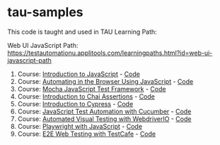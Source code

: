 # tau-samples

This code is taught and used in TAU Learning Path: 

Web UI JavaScript Path: https://testautomationu.applitools.com/learningpaths.html?id=web-ui-javascript-path

1. Course: [Introduction to JavaScript][1] - [Code][2]
2. Course: [Automating in the Browser Using JavaScript][3] - [Code][4] 
3. Course: [Mocha JavaScript Test Framework][5] - [Code][6] 
4. Course: [Introduction to Chai Assertions][7] - [Code][8]
5. Course: [Introduction to Cypress][9] - [Code][10]
6. Course: [JavaScript Test Automation with Cucumber][11] - [Code][12]
7. Course: [Automated Visual Testing with WebdriverIO][13] - [Code][14]
8. Course: [Playwright with JavaScript][15] - [Code][16]
9. Course: [E2E Web Testing with TestCafe][17] - [Code][18]

[1]: https://testautomationu.applitools.com/javascript-tutorial/index.html
[2]: https://github.com/lar-mo/tau-samples/tree/main/intro-to-JS
[3]: https://testautomationu.applitools.com/automating-in-the-browser-using-javascript/index.html
[4]: https://github.com/lar-mo/tau-samples/tree/main/Automating-in-the-Browser-Using-JavaScript
[5]: https://testautomationu.applitools.com/mocha-javascript-tests/index.html
[6]: https://github.com/lar-mo/tau-samples/tree/main/mocha-js-test-framework
[7]: https://testautomationu.applitools.com/chai-test-assertions/index.html
[8]: https://github.com/lar-mo/tau-samples/tree/main/chai-assertions
[9]: https://testautomationu.applitools.com/cypress-tutorial/index.html
[10]: https://github.com/lar-mo/tau-samples/tree/main/intro-to-Cypress/todomvc-tests
[11]: https://testautomationu.applitools.com/cucumber-javascript-tutorial/
[12]: https://github.com/lar-mo/tau-samples/tree/main/cucumber-with-javascript
[13]: https://testautomationu.applitools.com/automated-visual-testing-javascript-webdriverio/index.html
[14]: https://github.com/lar-mo/tau-samples/tree/main/visual-testing-wdio
[15]: https://testautomationu.applitools.com/js-playwright-tutorial/index.html
[16]: https://github.com/lar-mo/tau-samples/tree/main/playwright-with-javascript
[17]: https://testautomationu.applitools.com/testcafe-tutorial/index.html
[18]: https://github.com/lar-mo/tau-samples/tree/main/e2e-with-testcafe